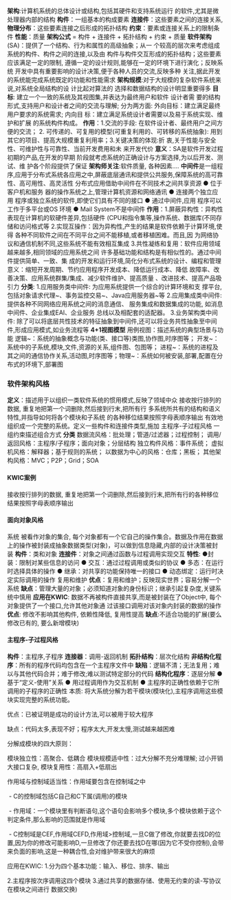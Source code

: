 **架构**:计算机系统的总体设计或结构,包括其硬件和⽀持系统运行 的软件,尤其是微处理器内部的结构 **构件**：一组基本的构成要素
**连接件**：这些要素之间的连接关系,
**物理分布**：这些要素连接之后形成的拓扑结构
**约束**：要素或连接关系上的限制条件 
**性能**：质量 
**架构公式** = 构件 + 连接件 + 拓扑结构 + 约束 + 质量 
**软件架构**(SA)：提供了一个结构、行为和属性的高级抽象；从一 个较高的层次来考虑组成系统的构件、构件之间的连接,以及由 构件与构件交互形成的拓扑结构；这些要素应该满⾜一定的限制, 遵循一定的设计规则,能够在一定的环境下进行演化；反映系统 开发中具有重要影响的设计决策,便于各种⼈员的交流,反映多种 关注,据此开发的系统能完成系统既定的功能和性能需求 
**架构规模**:对于大规模的复杂软件系统来说,对系统全局结构的设 计⽐起对算法的 选择和数据结构的设计明显重要得多 
**目标**: 建⽴一个一致的系统及其视图集,并表达为最终用户和软件 设计者需 要的结构形式,支持用户和设计者之间的交流与理解; 分为两方面: 外向目标：建立满足最终用户要求的系统需求; 内向目 标：建立满足系统设计者需要以及易于系统实现、维护和扩展 的系统构件构成。 
**作用**：1.交流的手段: 在软件设计者、最终用户之间方便的交流； 2. 可传递的、可复用的模型(可重复利用的、可转移的系统抽象): 用到其它的项目、提高大规模重复利用率；3.关键决策的体现:折 衷,关于性能与安全性、可维护性与可靠性、当前开发费用和未 来开发代价
**意义**：SA是软件开发过程初期的产品,在开发的早期 阶段就考虑系统的正确设计与方案选择,为以后开发、测试、维 护各个阶段提供了保证 
**架构师关注**:软件质量, 各种因素….
**中间件**是一组程序,应用于分布式系统各应用之中,屏蔽底层通讯和提供公共服务,保障系统的高可靠性、高可用性、高灵活性 分布式应用借助中间件在不同技术之间共享资源 ● 位于客户机和服务 器的操作系统之上,管理计算机资源和网络通讯 ● 连接两个独立应用 程序或独立系统的软件,即使它们具有不同的接口 ● 通过中间件,应用 程序可以工作于多平台或OS 环境 ● Mail System不是中间件 **作用**：1.屏蔽异构性：异构性表现在计算机的软硬件差异,包括硬件 (CPU和指令集等,操作系统、数据库(不同存储和访问格式等
2.实现互操作：因为异构性,产生的结果是软件依赖于计算环境,使得 各种不同软件之间在不同平台之间不能移植,或者移植困难。而且,因 为网络协议和通信机制不同,这些系统不能有效相互集成
3.共性凝练和复用：软件应用领域越来越多,相同领域的应用系统之间 许多基础功能和结构是有相似性的。通过中间件提供简单、一致、集 成的开发和运行环境,简化分布式系统的设计、编程和管理 意义：缩短开发周期、节约应用程序开发成本、降低运行成本、降低 故障率、改善决策、应用系统群集/集成、减少软件维护、提高质量 、改进技术、提高产品吸引力 
**分类**: 1.应用服务类中间件: 为应用系统提供一个综合的计算环境和支 撑平台,包括对象请求代理~、事务监控交易~、Java应用服务器~等
2.应用集成类中间件: 提供各种不同网络应用系统之间的消息通信、 服务集成和数据集成的功能, 如消息中间件、企业集成EAI、企业服务 总线以及相配套的适配器。
3.业务架构类中间件: 除了可以将底层共性技术的特征抽象到中间件,还可以将业务共性抽象至中间件,形成应用模式,如业务流程等
**4+1视图模型** 用例视图：描述系统的典型场景与功能 逻辑~：系统的抽象概念与功能(类、接口等)类图,协作图,时序图等； 开发~：系统中的子系统,模块,文件,资源的关系,组件图、包图等； 进程~：系统的进程及其之间的通信协作关系,活动图,时序图等；物理~：系统如何被安装,部署,配置在分布式的环境下,部署图
### 软件架构风格 
**定义**：描述用于以组织一类软件系统的惯用模式,反映了领域中众 接收按行排列的数据, 重复地把第一个词删除,然后接到行末,把所有行 多系统所共有的结构和语义特性,并指导如何将各个模块和子系统 的各种移位结果按照字母表顺序输出 有效地组织成一个完整的系统。定义一些构件和连接件类型,施加 主程序-子过程风格 一组约束描述组合方式 
**分类** 数据流风格：批处理；管道/过滤器；过程控制；
调用/返回风格：主程序/子程序；⾯向对象；分层结构
独立构件风格：事件系统；
虚拟机风格：解释器；基于规则的系统；
以数据为中心的风格：仓库；⿊板；
其他架构风格：MVC；P2P；Grid；SOA
#### KWIC案例
接收按行排列的数据, 重复地把第一个词删除,然后接到行末,把所有行的各种移位结果按照字母表顺序输出
#### 面向对象风格
系统 被看作对象的集合, 每个对象都有一个它自己的操作集合。数据及作用在数据上的操作被封装成抽象数据类型(对象)，可以做到信息隐藏,内部的设计决策被封装
**构件**：类和对象 
**连接件**：对象之间通过函数与过程调用实现交互
**特性**: ●封装：限制对某些信息的访问 ● 交互：通过过程调用或类似的协议 ● 多态：在运行时选择具体的操作 ● 继承：对共享的功能保持唯一的接口 ● 动态绑定：运行时决定实际调用的操作
复用和维护
**优点**：复用和维护；反映现实世界；容易分解一个系统
**缺点**：管理⼤量的对象；必须知道对象的身份标识；继承引起复杂度,关键系统中慎用
**应用在KWIC**: 数据不再被构件直接共享,而是被封装在了Object中, 每个对象提供了一个接口,允许其他对象通 过该接口调用对该对象内封装的数据的操作
**优点**: 修改不影响其他构件, 依赖性降低, 复用性提高
**缺点**:不适合功能的扩展(要么修改已有的, 要么新增模块)
#### 主程序-子过程风格
**构件**：主程序,子程序 
**连接器**：调用-返回机制 
**拓扑结构**：层次化结构
**非结构化程序**：所有的程序代码均包含在一个主程序⽂件中
**缺陷**：逻辑不清；无法复用；难以与其他代码合并；难于修改;难以测试特定部分的代码
**结构化程序**：逐层分解 ● 基于“定义-使用”关系 ● 用过程调用作为交互机制 ● 主程序的正确性依赖于它所调用的⼦程序的正确性
本质: 将大系统分解为若干模块(模块化),主程序调用这些模块实现完整的系统功能。

优点：已被证明是成功的设计方法,可以被用于较大程序

缺点：代码太多,表现不好；程序太大,开发太慢,测试越来越困难

分解成模块的四大原则：

模块独立性：高聚合、低耦合 模块规模适中性：过大分解不充分难理解; 过小开销大接口复杂, 模块复用性：高扇入+低扇出

作用域与控制域适当性：作用域要包含在控制域之中

 - C的控制域包括C自己和C下属(调用)的模块

 - 作用域：一个模块里有判断语句,这个语句会影响多个模块,多个模块依赖于这个判定条件,那么影响的范围就是作用域

 - C控制域是CEF,作用域CEFD,作用域>控制域,一旦C做了修改,你就要去找D的位置,因为你的修改可能影响D,一旦修改了你还要去找D在哪(因为它不受你控制),会带来负面的影响,这是一种耦合性,会对维护带来很大的麻烦

应用在KWIC: 1.分为四个基本功能：输入、移位、排序、输出

2.主程序按次序调用这四个模块 3.通过共享的数据存储、使用无约束的读-写协议在模块之间进行 数据交换)
